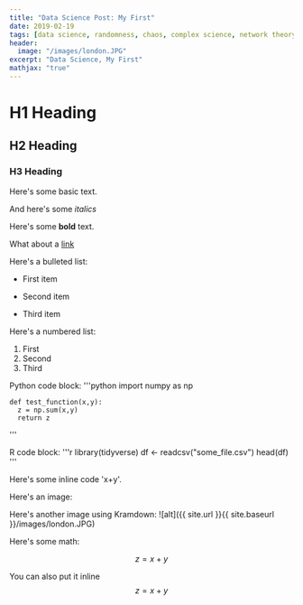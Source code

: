 ```yaml
---
title: "Data Science Post: My First"
date: 2019-02-19
tags: [data science, randomness, chaos, complex science, network theory]
header:
  image: "/images/london.JPG"
excerpt: "Data Science, My First"
mathjax: "true"
---
```


# H1 Heading

## H2 Heading

### H3 Heading

Here's some basic text.

And here's some *italics*

Here's some **bold** text.

What about a [link](https://github.com/albertyumol)

Here's a bulleted list:
* First item
+ Second item
- Third item

Here's a numbered list:
1. First
2. Second
3. Third

Python code block:
'''python 
	import numpy as np
	
	def test_function(x,y):
	  z = np.sum(x,y)
	  return z
'''

R code block:
'''r
library(tidyverse)
df <- readcsv("some_file.csv")
head(df)
'''

Here's some inline code 'x+y'.

Here's an image: 
<img src="{{ site.url }}{{ site.baseurl }}/images/london.JPG" alt="">

Here's another image using Kramdown:
![alt]({{ site.url }}{{ site.baseurl }}/images/london.JPG)

Here's some math:

$$z=x+y$$

You can also put it inline $$z=x+y$$